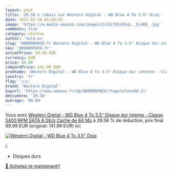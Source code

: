 ```yaml
---
layout: post
title: '29.58 % rabais sur Western Digital - WD Blue 4 To 3.5" Disq'
date: 2021-03-18 01:03:43
image: 'https://m.media-amazon.com/images/I/41C7XS4fGuL._SL400_.jpg'
comments: true
category: ofertas
author: 'tole.es'
slug: 'B00HRNYWIO-fr Western Digital - WD Blue 4 To 3.5" Disque dur interne -...'
sku: 'B00HRNYWIO-fr'
actualPrice: 99.99 EUR
currency: EUR
price: 99.99
comparePrice: 141.99 EUR
prodname: 'Western Digital - WD Blue 4 To 3.5" Disque dur interne - Classe 5400 RPM  SATA 6 Gb/s  Cache de 64 Mo'
country: 'fr'
flag: '🇫🇷'
brand: 'Western Digital'
buyurl: 'https://www.amazon.fr/dp/B00HRNYWIO/?tag=tolees0d-21'
descuento: '29.58'
average: '99.99'
---
```


Vous avez [Western Digital - WD Blue 4 To 3.5" Disque dur interne - Classe 5400 RPM  SATA 6 Gb/s  Cache de 64 Mo](https://www.amazon.fr/dp/B00HRNYWIO/?tag=tolees0d-21)  à  29.58 % de réduction, prix final  99.99 EUR (original: 141.99 EUR) ici:

[![Western Digital - WD Blue 4 To 3.5" Disq](https://m.media-amazon.com/images/I/41C7XS4fGuL._SL400_.jpg)](https://www.amazon.fr/dp/B00HRNYWIO/?tag=tolees0d-21)

ℹ️:

- Disques durs

[🛒 Achetez-le maintenant!!](https://www.amazon.fr/dp/B00HRNYWIO/?tag=tolees0d-21)
